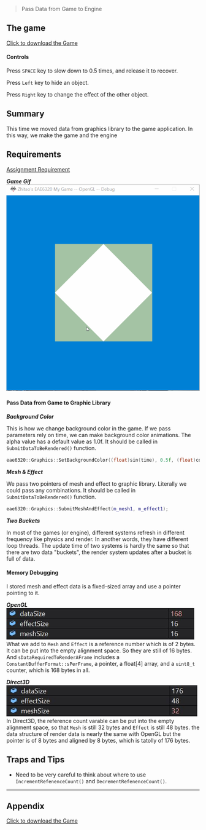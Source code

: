 > Pass Data from Game to Engine

## The game
[Click to download the Game](/assets/A05_Zhitao.zip)
#### Controls
Press `SPACE` key to slow down to 0.5 times, and release it to recover.

Press `Left` key to hide an object.

Press `Right` key to change the effect of the other object.

## Summary
This time we moved data from graphics library to the game application. In this way, we make the game and the engine 

## Requirements
[Assignment Requirement](/assets/Requirement_05.pdf)

***Game Gif***
![](/img/in-post/write-up-04/gamerun.gif)


#### Pass Data from Game to Graphic Library

***Background Color***

This is how we change background color in the game. If we pass parameters rely on time, we can make background color animations. The alpha value has a default value as 1.0f. It should be called in `SubmitDataToBeRendered()` function.
```c++
eae6320::Graphics::SetBackgroundColor((float)sin(time), 0.5f, (float)cos(time));
```

***Mesh & Effect***

We pass two pointers of mesh and effect to graphic library. Literally we could pass any combinations. It should be called in `SubmitDataToBeRendered()` function.

```c++
eae6320::Graphics::SubmitMeshAndEffect(m_mesh1, m_effect1);
```

***Two Buckets***

In most of the games (or engine), different systems refresh in different frequency like physics and render. In another words, they have different loop threads. The update time of two systems is hardly the same so that there are two data "buckets", the render system updates after a bucket is full of data.

#### Memory Debugging
I stored mesh and effect data is a fixed-sized array and use a pointer pointing to it.

***OpenGL***
![](/img/in-post/write-up-04/glSize.JPG)
What we add to `Mesh` and `Effect` is a reference number which is of 2 bytes. It can be put into the empty alignment space. So they are still of 16 bytes. And `sDataRequiredToRenderAFrame` includes a `ConstantBufferFormat::sPerFrame`, a pointer, a float[4] array, and a `uint8_t` counter, which is 168 bytes in all.

***Direct3D***
![](/img/in-post/write-up-04/d3dSize.JPG)
In Direct3D, the reference count varable can be put into the empty alignment space, so that `Mesh` is still 32 bytes and `Effect` is still 48 bytes. the data structure of render data is nearly the same with OpenGL but the pointer is of 8 bytes and aligned by 8 bytes, which is tatolly of 176 bytes.

## Traps and Tips
* Need to be very careful to think about where to use `IncrementRefenenceCount()` and `DecrementRefenenceCount()`.


---

## Appendix

[Click to download the Game](/assets/A05_Zhitao.zip)
